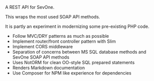 A REST API for SevOne.

This wraps the most used SOAP API methods. 

It is partly an experiment in modernizing some pre-existing PHP code. 

- Follow MVC/DRY patterns as much as possible
- Implement router/front controller pattern with Slim
- Implement CORS middleware
- Separation of concerns between MS SQL database methods and SevOne SOAP API methods
- Uses NotORM for clean OO-style SQL prepared statements 
- Renders Markdown documentation 
- Use Composer for NPM like experience for dependencies
